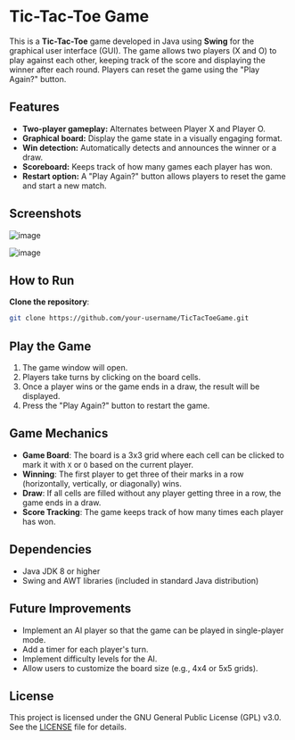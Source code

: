 # Tic-Tac-Toe Game

This is a **Tic-Tac-Toe** game developed in Java using **Swing** for the graphical user interface (GUI). The game allows two players (X and O) to play against each other, keeping track of the score and displaying the winner after each round. Players can reset the game using the "Play Again?" button.

## Features

- **Two-player gameplay:** Alternates between Player X and Player O.
- **Graphical board:** Display the game state in a visually engaging format.
- **Win detection:** Automatically detects and announces the winner or a draw.
- **Scoreboard:** Keeps track of how many games each player has won.
- **Restart option:** A "Play Again?" button allows players to reset the game and start a new match.

## Screenshots

![image](https://github.com/user-attachments/assets/f19bb645-b69c-4b28-8b0f-712726253e85)

![image](https://github.com/user-attachments/assets/aaa1dd22-e417-4597-963b-5996ea7430d7)

## How to Run

 **Clone the repository**:
   ```bash
   git clone https://github.com/your-username/TicTacToeGame.git
```
## Play the Game

1. The game window will open.
2. Players take turns by clicking on the board cells.
3. Once a player wins or the game ends in a draw, the result will be displayed.
4. Press the "Play Again?" button to restart the game.

## Game Mechanics

- **Game Board**: The board is a 3x3 grid where each cell can be clicked to mark it with `X` or `O` based on the current player.
- **Winning**: The first player to get three of their marks in a row (horizontally, vertically, or diagonally) wins.
- **Draw**: If all cells are filled without any player getting three in a row, the game ends in a draw.
- **Score Tracking**: The game keeps track of how many times each player has won.

## Dependencies

- Java JDK 8 or higher
- Swing and AWT libraries (included in standard Java distribution)

## Future Improvements

- Implement an AI player so that the game can be played in single-player mode.
- Add a timer for each player's turn.
- Implement difficulty levels for the AI.
- Allow users to customize the board size (e.g., 4x4 or 5x5 grids).

## License

This project is licensed under the GNU General Public License (GPL) v3.0. See the [LICENSE](LICENSE.md) file for details.

